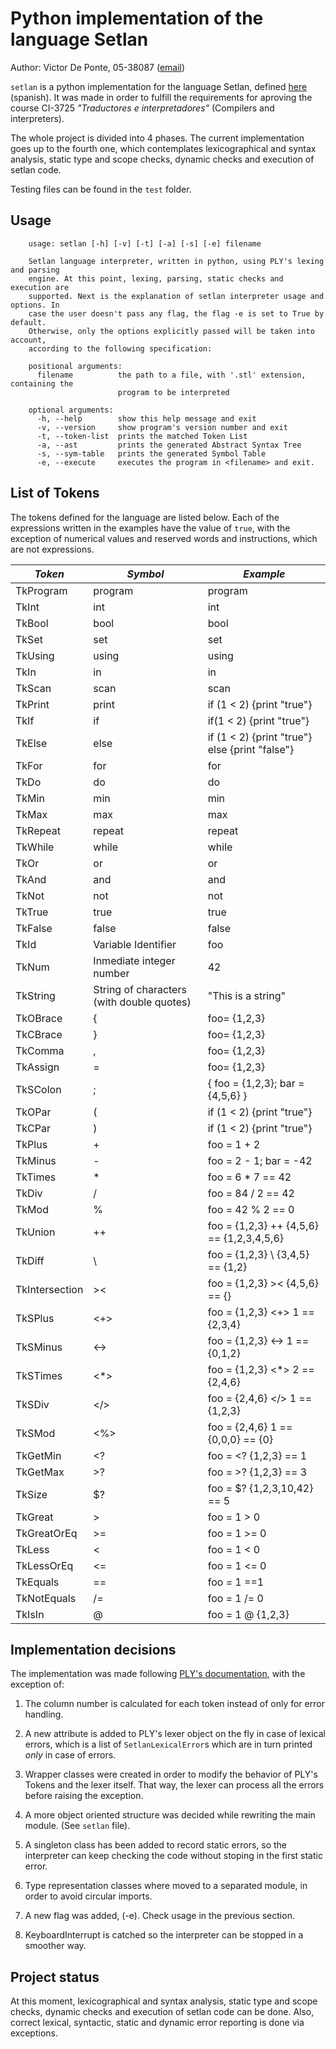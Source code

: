 Python implementation of the language Setlan
============================================

Author: Victor De Ponte, 05-38087 ([email](mailto:rdbvictor19@gmail.com))


`setlan` is a python implementation for the language Setlan, defined
[here](http://ldc.usb.ve/~09-10285/files/def/setlan-6.pdf) (spanish). It was
made in order to fulfill the requirements for aproving the course CI-3725
_"Traductores e interpretadores"_ (Compilers and interpreters).

The whole project is divided into 4 phases. The current implementation goes up
to the fourth one, which contemplates lexicographical and syntax analysis,
static type and scope checks, dynamic checks and execution of setlan code.

Testing files can be found in the `test` folder.

## Usage


        usage: setlan [-h] [-v] [-t] [-a] [-s] [-e] filename

        Setlan language interpreter, written in python, using PLY's lexing and parsing
        engine. At this point, lexing, parsing, static checks and execution are
        supported. Next is the explanation of setlan interpreter usage and options. In
        case the user doesn't pass any flag, the flag -e is set to True by default.
        Otherwise, only the options explicitly passed will be taken into account,
        according to the following specification:

        positional arguments:
          filename          the path to a file, with '.stl' extension, containing the
                            program to be interpreted

        optional arguments:
          -h, --help        show this help message and exit
          -v, --version     show program's version number and exit
          -t, --token-list  prints the matched Token List
          -a, --ast         prints the generated Abstract Syntax Tree
          -s, --sym-table   prints the generated Symbol Table
          -e, --execute     executes the program in <filename> and exit.


## List of Tokens

The tokens defined for the language are listed below. Each of the expressions
written in the examples have the value of `true`, with the exception of
numerical values and reserved words and instructions, which are not expressions.

| *Token*           | *Symbol*                                      | *Example*                                         |
|----------------   |-------------------------------------------    |------------------------------------------------   |
| TkProgram         | program                                       | program                                           |
| TkInt             | int                                           | int                                               |
| TkBool            | bool                                          | bool                                              |
| TkSet             | set                                           | set                                               |
| TkUsing           | using                                         | using                                             |
| TkIn              | in                                            | in                                                |
| TkScan            | scan                                          | scan                                              |
| TkPrint           | print                                         | if (1 < 2) {print "true"}                         |
| TkIf              | if                                            | if(1 < 2) {print "true"}                          |
| TkElse            | else                                          | if (1 < 2) {print "true"} else {print "false"}    |
| TkFor             | for                                           | for                                               |
| TkDo              | do                                            | do                                                |
| TkMin             | min                                           | min                                               |
| TkMax             | max                                           | max                                               |
| TkRepeat          | repeat                                        | repeat                                            |
| TkWhile           | while                                         | while                                             |
| TkOr              | or                                            | or                                                |
| TkAnd             | and                                           | and                                               |
| TkNot             | not                                           | not                                               |
| TkTrue            | true                                          | true                                              |
| TkFalse           | false                                         | false                                             |
| TkId              | Variable Identifier                           | foo                                               |
| TkNum             | Inmediate integer number                      | 42                                                |
| TkString          | String of characters (with double quotes)     | "This is a string"                                |
| TkOBrace          | {                                             | foo= {1,2,3}                                      |
| TkCBrace          | }                                             | foo= {1,2,3}                                      |
| TkComma           | ,                                             | foo= {1,2,3}                                      |
| TkAssign          | =                                             | foo= {1,2,3}                                      |
| TkSColon          | ;                                             | { foo = {1,2,3}; bar = {4,5,6} }                  |
| TkOPar            | (                                             | if (1 < 2) {print "true"}                         |
| TkCPar            | )                                             | if (1 < 2) {print "true"}                         |
| TkPlus            | +                                             | foo = 1 + 2                                       |
| TkMinus           | -                                             | foo = 2 - 1; bar = -42                            |
| TkTimes           | *                                             | foo = 6 * 7 == 42                                 |
| TkDiv             | /                                             | foo = 84 / 2 == 42                                |
| TkMod             | %                                             | foo = 42 % 2 == 0                                 |
| TkUnion           | ++                                            | foo = {1,2,3} ++ {4,5,6} == {1,2,3,4,5,6}         |
| TkDiff            | \                                             | foo = {1,2,3} \ {3,4,5} == {1,2}                  |
| TkIntersection    | ><                                            | foo = {1,2,3} >< {4,5,6} == {}                    |
| TkSPlus           | <+>                                           | foo = {1,2,3} <+> 1 == {2,3,4}                    |
| TkSMinus          | <->                                           | foo = {1,2,3} <-> 1 == {0,1,2}                    |
| TkSTimes          | <*>                                           | foo = {1,2,3} <*> 2 == {2,4,6}                    |
| TkSDiv            | </>                                           | foo = {2,4,6} </> 1 == {1,2,3}                    |
| TkSMod            | <%>                                           | foo = {2,4,6}  1 == {0,0,0} == {0}                |
| TkGetMin          | <?                                            | foo = <? {1,2,3} == 1                             |
| TkGetMax          | >?                                            | foo = >? {1,2,3} == 3                             |
| TkSize            | $?                                            | foo = $? {1,2,3,10,42} == 5                       |
| TkGreat           | >                                             | foo = 1 > 0                                       |
| TkGreatOrEq       | >=                                            | foo = 1 >= 0                                      |
| TkLess            | <                                             | foo = 1 < 0                                       |
| TkLessOrEq        | <=                                            | foo = 1 <= 0                                      |
| TkEquals          | ==                                            | foo = 1 ==1                                       |
| TkNotEquals       | /=                                            | foo = 1 /= 0                                      |
| TkIsIn            | @                                             | foo = 1 @ {1,2,3}                                 |

## Implementation decisions

The implementation was made following
[PLY's documentation](http://www.dabeaz.com/ply/ply.html), with the exception
of:

1. The column number is calculated for each token instead of only for error
   handling.

2. A new attribute is added to PLY's lexer object on the fly in case of lexical
   errors, which is a list of `SetlanLexicalError`s which are in turn printed
   *only* in case of errors.

3. Wrapper classes were created in order to modify the behavior of PLY's Tokens
   and the lexer itself. That way, the lexer can process all the errors before
   raising the exception.

4. A more object oriented structure was decided while rewriting the main module.
   (See `setlan` file).

5. A singleton class has been added to record static errors, so the interpreter
   can keep checking the code without stoping in the first static error.

6. Type representation classes where moved to a separated module, in order to
   avoid circular imports.

7. A new flag was added, (-e). Check usage in the previous section.

8. KeyboardInterrupt is catched so the interpreter can be stopped in a smoother
   way.

## Project status

At this moment, lexicographical and syntax analysis, static type and scope
checks, dynamic checks and execution of setlan code can be done. Also, correct
lexical, syntactic, static and dynamic error reporting is done via exceptions.